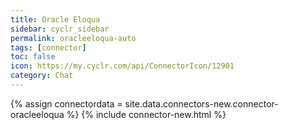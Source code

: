 ```yaml
---
title: Oracle Eloqua
sidebar: cyclr_sidebar
permalink: oracleeloqua-auto
tags: [connector]
toc: false
icon: https://my.cyclr.com/api/ConnectorIcon/12901
category: Chat
---
```

{% assign connectordata = site.data.connectors-new.connector-oracleeloqua %}
{% include connector-new.html %}	